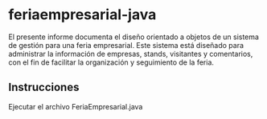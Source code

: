 # feriaempresarial-java
El presente informe documenta el diseño orientado a objetos de un sistema de gestión para una feria empresarial. Este sistema está diseñado para administrar la información de empresas, stands, visitantes y comentarios, con el fin de facilitar la organización y seguimiento de la feria.

## Instrucciones
Ejecutar el archivo FeriaEmpresarial.java
